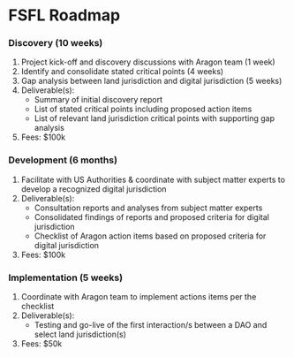 # FSFL Roadmap

### Discovery (10 weeks)
1. Project kick-off and discovery discussions with Aragon team (1 week)
2. Identify and consolidate stated critical points (4 weeks)
3. Gap analysis between land jurisdiction and digital jurisdiction (5 weeks)
4. Deliverable(s):
   - Summary of initial discovery report
   - List of stated critical points including proposed action items
   - List of relevant land jurisdiction critical points with supporting gap analysis
5. Fees: $100k

### Development (6 months)
1. Facilitate with US Authorities & coordinate with subject matter experts to develop a recognized digital jurisdiction
2. Deliverable(s):
   - Consultation reports and analyses from subject matter experts
   - Consolidated findings of reports and proposed criteria for digital jurisdiction
   - Checklist of Aragon action items based on proposed criteria for digital jurisdiction
3. Fees: $100k

### Implementation (5 weeks)
1. Coordinate with Aragon team to implement actions items per the checklist
2. Deliverable(s):
   - Testing and go-live of the first interaction/s between a DAO and select land jurisdiction(s)
3. Fees: $50k
